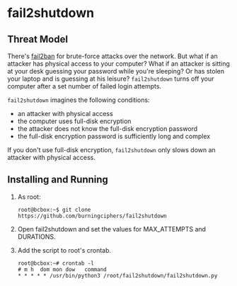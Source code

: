 # fail2shutdown

## Threat Model

There's [fail2ban](https://en.wikipedia.org/wiki/Fail2ban) for brute-force 
attacks over the network. But what if an attacker has physical access to
your computer? What if an attacker is sitting at your desk guessing
your password while you're sleeping? Or has stolen your laptop and is
guessing at his leisure? `fail2shutdown` turns off your computer after
a set number of failed login attempts.

`fail2shutdown` imagines the following conditions:
* an attacker with physical access
* the computer uses full-disk encryption
* the attacker does not know the full-disk encryption password
* the full-disk encryption password is sufficiently long and complex 

If you don't use full-disk encryption, `fail2shutdown` only slows down
an attacker with physical access.

## Installing and Running

1. As root:
 
    ```
    root@bcbox:~$ git clone https://github.com/burningciphers/fail2shutdown
    ```

2. Open fail2shutdown and set the values for MAX_ATTEMPTS and DURATIONS.

3. Add the script to root's crontab.

    ```
    root@bcbox:~# crontab -l
    # m h  dom mon dow   command
    * * * * * /usr/bin/python3 /root/fail2shutdown/fail2shutdown.py
    ```
